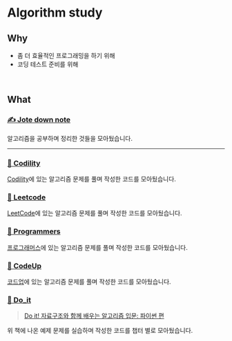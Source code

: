# Algorithm study

## Why

- 좀 더 효율적인 프로그래밍을 하기 위해
- 코딩 테스트 준비를 위해

<br>

## What

### [✍️ Jote down note](https://github.com/Joie-Kim/Algorithm/tree/master/Jote-down-note)

알고리즘을 공부하며 정리한 것들을 모아뒀습니다.

---

### [🐤 Codility](https://github.com/Joie-Kim/Algorithm/tree/master/Codility)

[Codility](https://app.codility.com/programmers/lessons/1-iterations/)에 있는 알고리즘 문제를 풀며 작성한 코드를 모아뒀습니다.

### [🐥 Leetcode](https://github.com/Joie-Kim/Algorithm/tree/master/Leetcode)

[LeetCode](https://leetcode.com/problemset/all/)에 있는 알고리즘 문제를 풀며 작성한 코드를 모아뒀습니다.

### [🐣 Programmers](https://github.com/Joie-Kim/Algorithm/tree/master/Programmers)

[프로그래머스](https://programmers.co.kr/)에 있는 알고리즘 문제를 풀며 작성한 코드를 모아뒀습니다.

### [🍳 CodeUp](https://github.com/Joie-Kim/Algorithm/tree/master/CodeUp)

[코드업](https://codeup.kr/problemsetsol.php?psid=33)에 있는 알고리즘 문제를 풀며 작성한 코드를 모아뒀습니다.

### [🥚 Do_it](https://github.com/Joie-Kim/Algorithm/tree/master/Do_it)

> [Do it! 자료구조와 함께 배우는 알고리즘 입문: 파이썬 편](http://www.kyobobook.co.kr/product/detailViewKor.laf?ejkGb=KOR&mallGb=KOR&barcode=9791163031727&orderClick=LAG&Kc=)

위 책에 나온 예제 문제를 실습하며 작성한 코드를 챕터 별로 모아뒀습니다.
